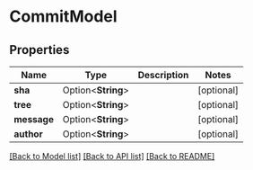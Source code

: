 # CommitModel

## Properties

Name | Type | Description | Notes
------------ | ------------- | ------------- | -------------
**sha** | Option<**String**> |  | [optional]
**tree** | Option<**String**> |  | [optional]
**message** | Option<**String**> |  | [optional]
**author** | Option<**String**> |  | [optional]

[[Back to Model list]](../README.md#documentation-for-models) [[Back to API list]](../README.md#documentation-for-api-endpoints) [[Back to README]](../README.md)


